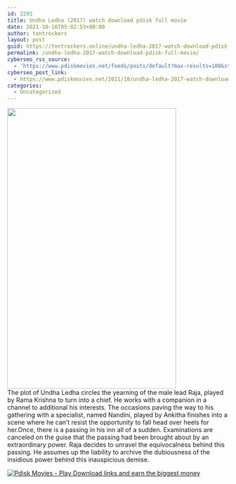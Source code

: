 ```yaml
---
id: 2291
title: Undha Ledha (2017) watch download pdisk full movie
date: 2021-10-16T05:02:53+00:00
author: tentrockers
layout: post
guid: https://tentrockers.online/undha-ledha-2017-watch-download-pdisk-full-movie/
permalink: /undha-ledha-2017-watch-download-pdisk-full-movie/
cyberseo_rss_source:
  - 'https://www.pdiskmovies.net/feeds/posts/default?max-results=100&start-index=1'
cyberseo_post_link:
  - https://www.pdiskmovies.net/2021/10/undha-ledha-2017-watch-download-pdisk.html
categories:
  - Uncategorized
---
```

<div class="separator">
  <a href="https://blogger.googleusercontent.com/img/a/AVvXsEhNeGLJHL7vbf6yWg6r7eW3ZPxfxOc-_qRS2mWJid-TZGXi2re-jM82Th2pbWcNyNVBvdjh95qhEGhAdrGFI_JZVgyHwSAD-Js8JQJgxZqFT3LunvzjNQayS68DOciORFQqhbZMhCPMVpVOp5iKg_EOQDmWzyhfN_hKN4eAw2krz-kwUh9Hgw4jdW9DdA=s533" imageanchor="1"><img loading="lazy" border="0" data-original-height="533" data-original-width="320" height="640" src="https://blogger.googleusercontent.com/img/a/AVvXsEhNeGLJHL7vbf6yWg6r7eW3ZPxfxOc-_qRS2mWJid-TZGXi2re-jM82Th2pbWcNyNVBvdjh95qhEGhAdrGFI_JZVgyHwSAD-Js8JQJgxZqFT3LunvzjNQayS68DOciORFQqhbZMhCPMVpVOp5iKg_EOQDmWzyhfN_hKN4eAw2krz-kwUh9Hgw4jdW9DdA=w384-h640" width="384" /></a>
</div>



<div>
  <span>The plot of Undha Ledha circles the yearning of the male lead Raja, played by Rama Krishna to turn into a chief. He works with a companion in a channel to additional his interests. The occasions paving the way to his gathering with a specialist, named Nandini, played by Ankitha finishes into a scene where he can&#8217;t resist the opportunity to fall head over heels for her.Once, there is a passing in his inn all of a sudden. Examinations are canceled on the guise that the passing had been brought about by an extraordinary power. Raja decides to unravel the equivocalness behind this passing. He assumes up the liability to archive the dubiousness of the insidious power behind this inauspicious demise.</span>
</div>

[![](https://1.bp.blogspot.com/-a93bp85aB6g/YUXjACCiX3I/AAAAAAAAbQE/GHmPI7h0af0tqn6tYzd0cdrDv9Hu9LUSACLcBGAsYHQ/s16000/Play_it_New-removebg-preview.png "Pdisk Movies - Play Download links and earn the biggest money")](https://www.linkpdisk.com/share-video?videoid=nv2mkh0028dp)